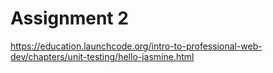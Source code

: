 # Assignment 2

https://education.launchcode.org/intro-to-professional-web-dev/chapters/unit-testing/hello-jasmine.html



